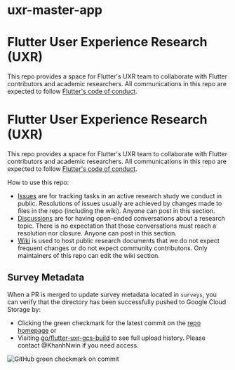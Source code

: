 # uxr-master-app
# Flutter User Experience Research (UXR)  
This repo provides a space for Flutter's UXR team to collaborate with Flutter contributors and academic researchers. 
All communications in this repo are expected to follow [Flutter's code of conduct](https://github.com/flutter/flutter/blob/master/CODE_OF_CONDUCT.md).

# Flutter User Experience Research (UXR)

This repo provides a space for Flutter's UXR team to collaborate with Flutter contributors and academic researchers. All communications in this repo are expected to follow [Flutter's code of conduct](https://github.com/flutter/flutter/blob/master/CODE_OF_CONDUCT.md).

How to use this repo:
* [Issues](https://github.com/flutter/uxr/issues) are for tracking tasks in an active research study we conduct in public. Resolutions of issues usually are achieved by changes made to files in the repo (including the wiki). Anyone can post in this section.
* [Discussions](https://github.com/flutter/uxr/discussions) are for having open-ended conversations about a research topic. There is no expectation that those conversations must reach a resolution nor closure. Anyone can post in this section.
* [Wiki](https://github.com/flutter/uxr/wiki) is used to host public research documents that we do not expect frequent changes or do not expect community contributons. Only maintainers of this repo can edit the wiki section.

## Survey Metadata
When a PR is merged to update survey metadata located in `surveys`, you can verify that the directory has been successfully pushed to Google Cloud Storage by:
- Clicking the green checkmark for the latest commit on the [repo homepage](https://github.com/flutter/uxr) or
- Visiting [go/flutter-uxr-gcs-build](go/flutter-uxr-gcs-build) to see full upload history. Please contact @KhanhNwin if you need access. 

![GitHub green checkmark on commit](https://user-images.githubusercontent.com/102626803/278446271-cb4ccdbf-5831-4ffc-bc99-6951b5c691ce.png)
